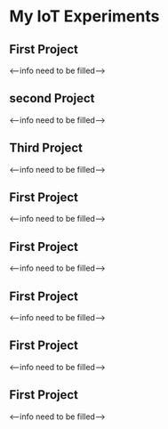 # My IoT Experiments

## First Project


<--info need to be filled-->

## second Project


<--info need to be filled-->
## Third Project


<--info need to be filled-->
## First Project


<--info need to be filled-->
## First Project


<--info need to be filled-->
## First Project


<--info need to be filled-->
## First Project


<--info need to be filled-->
## First Project


<--info need to be filled-->
